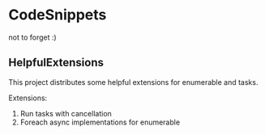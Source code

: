 # CodeSnippets
not to forget :)


## HelpfulExtensions

This project distributes some helpful extensions for enumerable and tasks.

Extensions:
1. Run tasks with cancellation
1. Foreach async implementations for enumerable
